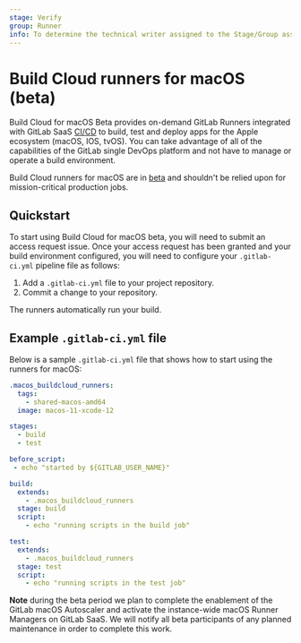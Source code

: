 ```yaml
---
stage: Verify
group: Runner
info: To determine the technical writer assigned to the Stage/Group associated with this page, see https://about.gitlab.com/handbook/engineering/ux/technical-writing/#assignments
---
```


# Build Cloud runners for macOS (beta)

Build Cloud for macOS Beta provides on-demand GitLab Runners integrated with GitLab SaaS [CI/CD](../../../ci/index.md) to build, test and deploy apps for the Apple ecosystem (macOS, IOS, tvOS). You can take advantage of all of the capabilities of the GitLab single DevOps platform and not have to manage or operate a build environment.

Build Cloud runners for macOS are in [beta](https://about.gitlab.com/handbook/product/gitlab-the-product/#beta)
and shouldn't be relied upon for mission-critical production jobs. 

## Quickstart

To start using Build Cloud for macOS beta, you will need to submit an access request issue. Once your access request has been granted and your build environment configured, you will need to configure your `.gitlab-ci.yml` pipeline file as follows:

1. Add a `.gitlab-ci.yml` file to your project repository.
1. Commit a change to your repository.

The runners automatically run your build.

## Example `.gitlab-ci.yml` file

Below is a sample `.gitlab-ci.yml` file that shows how to start using the runners for macOS:

```yaml
.macos_buildcloud_runners:
  tags:
    - shared-macos-amd64
  image: macos-11-xcode-12

stages:
  - build
  - test

before_script:
 - echo "started by ${GITLAB_USER_NAME}"

build:
  extends:
    - .macos_buildcloud_runners
  stage: build
  script:
    - echo "running scripts in the build job"

test:
  extends:
    - .macos_buildcloud_runners
  stage: test
  script:
    - echo "running scripts in the test job"
```

**Note** during the beta period we plan to complete the enablement of the GitLab macOS Autoscaler and activate the instance-wide macOS Runner Managers on GitLab SaaS. We will notify all beta participants of any planned maintenance in order to complete this work.
